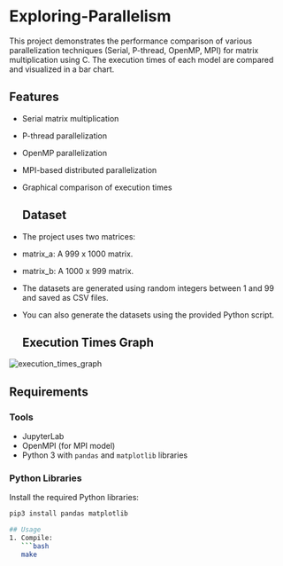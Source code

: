 # Exploring-Parallelism
This project demonstrates the performance comparison of various parallelization techniques (Serial, P-thread, OpenMP, MPI) for matrix multiplication using C. The execution times of each model are compared and visualized in a bar chart.

## Features
- Serial matrix multiplication
- P-thread parallelization
- OpenMP parallelization
- MPI-based distributed parallelization
- Graphical comparison of execution times

  ## Dataset
- The project uses two matrices:
- matrix_a: A 999 x 1000 matrix.
- matrix_b: A 1000 x 999 matrix.
- The datasets are generated using random integers between 1 and 99 and saved as CSV files. 
- You can also generate the datasets using the provided Python script.

  ## Execution Times Graph
![execution_times_graph](https://github.com/user-attachments/assets/04387930-0e7a-4f8b-972b-b03ea378bd7a)


## Requirements
### Tools
- JupyterLab
- OpenMPI (for MPI model)
- Python 3 with `pandas` and `matplotlib` libraries

### Python Libraries
Install the required Python libraries:
```bash
pip3 install pandas matplotlib

## Usage
1. Compile:
   ```bash
   make
